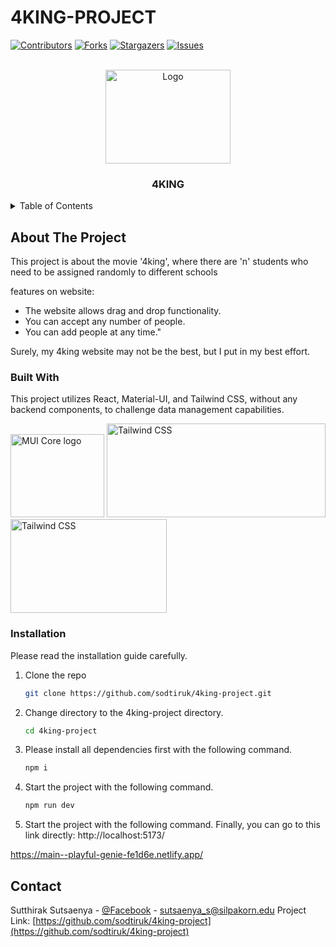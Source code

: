 # 4KING-PROJECT

[![Contributors][contributors-shield]][contributors-url]
[![Forks][forks-shield]][forks-url]
[![Stargazers][stars-shield]][stars-url]
[![Issues][issues-shield]][issues-url]



<!-- PROJECT LOGO -->
<br />
<div align="center">
  <a>
    <img src="https://www.cheezelooker.com/file_managers/uploads/file_managers/source/2021%20DAILY%20CULTURE/NOVEMBER/WEEK%204/4%20kings%20interview/4%20KINGS%20FASHION%20SET/TP%20WEB%204%20Kings-04.jpg" alt="Logo" width="200" height="150">
  </a>

  <h3 align="center">4KING</h3>

  
</div>



<!-- TABLE OF CONTENTS -->
<details>
  <summary>Table of Contents</summary>
  <ol>
    <li>
      <a href="#about-the-project">About The Project</a>
      <ul>
        <li><a href="#built-with">Built With</a></li>
      </ul>
    </li>
    <li>
      <ul>
        <li><a href="#installation">Installation</a></li>
      </ul>
    </li>
    <li><a href="#usage">Usage</a></li>
    <li><a href="#contact">Contact</a></li>
  </ol>
</details>

<!-- ABOUT THE PROJECT -->
## About The Project

This project is about the movie '4king', where there are 'n' students who need to be assigned randomly to different schools

features on website:
* The website allows drag and drop functionality.
* You can accept any number of people.
* You can add people at any time."

Surely, my 4king website may not be the best, but I put in my best effort.

### Built With

This project utilizes React, Material-UI, and Tailwind CSS, without any backend components, to challenge data management capabilities.

<a href="https://mui.com/core/" rel="noopener" target="_blank"><img width="150" height="133" src="https://mui.com/static/logo.svg" alt="MUI Core logo"></a>
<img alt="Tailwind CSS" src="https://raw.githubusercontent.com/tailwindlabs/tailwindcss/HEAD/.github/logo-light.svg" width="350" height="150" style="max-width: 100%;">
<img alt="Tailwind CSS" src="https://upload.wikimedia.org/wikipedia/commons/thumb/a/a7/React-icon.svg/1200px-React-icon.svg.png" width="250" height="150" style="max-width: 100%;">


### Installation

Please read the installation guide carefully.

1. Clone the repo
   ```sh
   git clone https://github.com/sodtiruk/4king-project.git
   ```
2. Change directory to the 4king-project directory.
   ```sh
   cd 4king-project
   ```
3. Please install all dependencies first with the following command.
   ```sh
   npm i
   ```
4. Start the project with the following command.
   ```sh
   npm run dev
   ```
5. Start the project with the following command.
Finally, you can go to this link directly: http://localhost:5173/

https://main--playful-genie-fe1d6e.netlify.app/


<!-- CONTACT -->
## Contact
Sutthirak Sutsaenya - [@Facebook](https://www.facebook.com/SutthirakORLucky/) - sutsaenya_s@silpakorn.edu
Project Link: [https://github.com/sodtiruk/4king-project](https://github.com/sodtiruk/4king-project)


<!-- MARKDOWN LINKS & IMAGES -->
<!-- https://www.markdownguide.org/basic-syntax/#reference-style-links -->
[contributors-shield]: https://img.shields.io/github/commit-activity/w/sodtiruk/4king-project?style=for-the-badge
[contributors-url]: https://github.com/sodtiruk/4king-project/graphs/contributors
[forks-shield]: https://img.shields.io/github/forks/sodtiruk/4king-project.svg?style=for-the-badge
[forks-url]: https://github.com/sodtiruk/4king-project/network/members
[stars-shield]: https://img.shields.io/github/stars/sodtiruk/4king-project.svg?style=for-the-badge
[stars-url]: https://github.com/sodtiruk/4king-project/stargazers
[issues-shield]: https://img.shields.io/github/issues/sodtiruk/4king-project.svg?style=for-the-badge
[issues-url]: https://github.com/othneildrew/Best-README-Template/issues
[license-shield]: https://img.shields.io/github/license/othneildrew/Best-README-Template.svg?style=for-the-badge
[license-url]: https://github.com/othneildrew/Best-README-Template/blob/master/LICENSE.txt
[linkedin-shield]: https://img.shields.io/badge/-LinkedIn-black.svg?style=for-the-badge&logo=linkedin&colorB=555
[linkedin-url]: https://linkedin.com/in/othneildrew
[product-screenshot]: images/screenshot.png
[React.js]: https://img.shields.io/badge/React-20232A?style=for-the-badge&logo=react&logoColor=61DAFB
[React-url]: https://reactjs.org/
[React-url]: https://link-to-your-react-website
[Material-UI-url]: https://link-to-your-material-ui-website
[Tailwind-CSS-url]: https://link-to-your-tailwind-css-website

